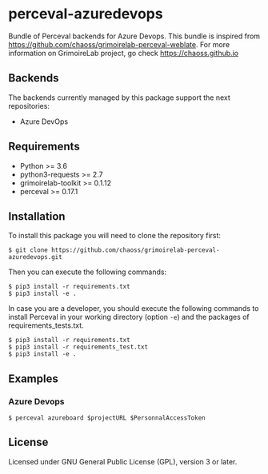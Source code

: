 # perceval-azuredevops 

Bundle of Perceval backends for Azure Devops.
This bundle is inspired from https://github.com/chaoss/grimoirelab-perceval-weblate. For more information on GrimoireLab project, go check https://chaoss.github.io

## Backends

The backends currently managed by this package support the next repositories:

* Azure DevOps

## Requirements

* Python >= 3.6
* python3-requests >= 2.7
* grimoirelab-toolkit >= 0.1.12
* perceval >= 0.17.1

## Installation

To install this package you will need to clone the repository first:

```
$ git clone https://github.com/chaoss/grimoirelab-perceval-azuredevops.git
```

Then you can execute the following commands:
```
$ pip3 install -r requirements.txt
$ pip3 install -e .
```

In case you are a developer, you should execute the following commands to install Perceval in your working directory (option `-e`) and the packages of requirements_tests.txt.
```
$ pip3 install -r requirements.txt
$ pip3 install -r requirements_test.txt
$ pip3 install -e .
```

## Examples

### Azure Devops

```
$ perceval azureboard $projectURL $PersonnalAccessToken
```

## License

Licensed under GNU General Public License (GPL), version 3 or later.
